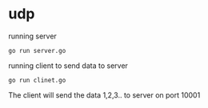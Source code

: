 # udp

running server
```
go run server.go
```
running client to send data to server
```
go run clinet.go
```

The client will send the data 1,2,3.. to server on port 10001
